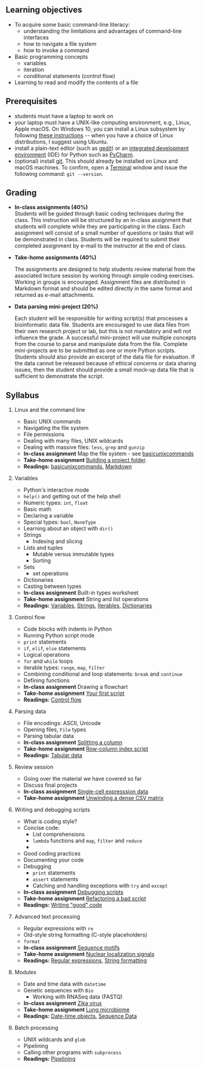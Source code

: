 ## Learning objectives
* To acquire some basic command-line literacy:
  * understanding the limitations and advantages of command-line interfaces
  * how to navigate a file system
  * how to invoke a command
* Basic programming concepts
  * variables
  * iteration
  * conditional statements (control flow)
* Learning to read and modify the contents of a file

## Prerequisites
* students must have a laptop to work on
* your laptop must have a UNIX-like computing environment, e.g., Linux, Apple macOS.  On Windows 10, you can install a Linux subsystem by following [these instructions](https://docs.microsoft.com/en-us/windows/wsl/install-win10) -- when you have a choice of Linux distributions, I suggest using Ubuntu.
* install a plain-text editor (such as [gedit](https://wiki.gnome.org/Apps/Gedit)) or an [integrated development environment](https://en.wikipedia.org/wiki/Integrated_development_environment) (IDE) for Python such as [PyCharm](https://www.jetbrains.com/pycharm/).
* (optional) install [git](https://git-scm.com/book/en/v2/Getting-Started-Installing-Git).  This should already be installed on Linux and macOS machines.  To confirm, open a [Terminal](https://en.wikipedia.org/wiki/Terminal_emulator) window and issue the following command: `git --version`.

## Grading

* **In-class assignments (40%)**  
  Students will be guided through basic coding techniques during the class.  This instruction will be structured by an in-class assignment that students will complete while they are participating in the class.  Each assignment will consist of a small number of questions or tasks that will be demonstrated in class.  Students will be required to submit their completed assignment by e-mail to the instructor at the end of class.

* **Take-home assignments (40%)**
  
  The assignments are designed to help students review material from the associated lecture session by working through simple coding exercises.  Working in groups is encouraged.  Assignment files are distributed in Markdown format and should be edited directly in the same format and returned as e-mail attachments.  

* **Data parsing mini-project (20%)**
  
  Each student will be responsible for writing script(s) that processes a bioinformatic data file.  Students are encouraged to use data files from their own research project or lab, but this is not mandatory and will not influence the grade.  A successful mini-project will use multiple concepts from the course to parse and manipulate data from the file.  Complete mini-projects are to be submitted as one or more Python scripts.  Students should also provide an excerpt of the data file for evaluation.  If the data cannot be released because of ethical concerns or data sharing issues, then the student should provide a small mock-up data file that is sufficient to demonstrate the script.


## Syllabus

1. Linux and the command line
   * Basic UNIX commands
   * Navigating the file system
   * File permissions
   * Dealing with many files, UNIX wildcards
   * Dealing with massive files: `less`, `grep` and `gunzip`
   * **In-class assignment** Map the file system - see [basicunixcommands](Readings/basicunixcommands.md)
   * **Take-home assignment** [Building a project folder](Assignments/takehome1.md).
   * **Readings:** [basicunixcommands](Readings/basicunixcommands.md), [Markdown](Readings/Markdown.md)

2. Variables
   * Python's interactive mode
   * `help()` and getting out of the help shell
   * Numeric types: `int`, `float`
   * Basic math
   * Declaring a variable
   * Special types: `bool`, `NoneType`
   * Learning about an object with `dir()`
   * Strings
     * Indexing and slicing
   * Lists and tuples
     * Mutable versus immutable types
     * Sorting
   * Sets
     * set operations
   * Dictionaries
   * Casting between types
   * **In-class assignment** Built-in types worksheet
   * **Take-home assignment** String and list operations
   * **Readings:** [Variables](Readings/Variables.md), [Strings](Readings/Strings.md), [Iterables](Readings/Iterables.md), [Dictionaries](Readings/Dictionaries.md)

3. Control flow
   * Code blocks with indents in Python
   * Running Python script mode
   * `print` statements
   * `if`, `elif`, `else` statements
   * Logical operations
   * `for` and `while` loops
   * iterable types: `range`, `map`, `filter`
   * Combining conditional and loop statements: `break` and `continue`
   * Defining functions
   * **In-class assignment** Drawing a flowchart
   * **Take-home assignment** [Your first script](Assignments/takehome3.md)
   * **Readings:** [Control flow](Readings/ControlFlow.md)

4. Parsing data
   * File encodings: ASCII, Unicode
   * Opening files, `File` types
   * Parsing tabular data
   * **In-class assignment** [Splitting a column](Assignments/inclass4.md)
   * **Take-home assignment** [Row-column index script](Assignments/takehome4.md)
   * **Readings:** [Tabular data](Readings/TabularData.md)

5. Review session
   * Going over the material we have covered so far
   * Discuss final projects
   * **In-class assignment** [Single-cell expresssion data](Assignments/inclass5.md)
   * **Take-home assignment** [Unwinding a dense CSV matrix](Assignments/takehome5.md)
  
6. Writing and debugging scripts
   * What is coding style?
   * Concise code:
     * List comprehensions
     * `lambda` functions and `map`, `filter` and `reduce`
     * 
   * Good coding practices
   * Documenting your code
   * Debugging
     * `print` statements
     * `assert` statements
     * Catching and handling exceptions with `try` and `except`
   * **In-class assignment** [Debugging scripts](Assignments/inclass6.md)
   * **Take-home assignment** [Refactoring a bad script](Assignments/takehome6.md)
   * **Readings:** [Writing "good" code](Readings/GoodCode.md)

7. Advanced text processing
   * Regular expressions with `re`
   * Old-style string formatting (C-style placeholders)
   * `format`
   * **In-class assignment** [Sequence motifs](Assignments/inclass7.md)
   * **Take-home assignment** [Nuclear localization signals](Assignments/takehome7.md)
   * **Readings:** [Regular expressions](Readings/RegularExpressions.md), [String formatting](Readings/FormattedStrings.md)

8. Modules
   * Date and time data with `datetime`
   * Genetic sequences with `Bio`
     * Working with RNASeq data (FASTQ)
   * **In-class assignment** [Zika virus](Assignments/inclass8.md)
   * **Take-home assignment** [Lung microbiome](Assignments/takehome8.md)
   * **Readings:** [Date-time objects](Readings/DateTime.md), [Sequence Data](Readings/SequenceData.md)

9. Batch processing
   * UNIX wildcards and `glob`
   * Pipelining
   * Calling other programs with `subprocess`
   * **Readings:** [Pipelining](Readings/Pipelining.md)

